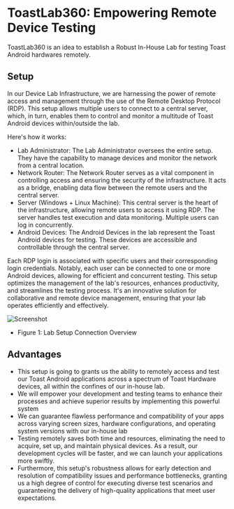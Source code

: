 # ToastLab360: Empowering Remote Device Testing

ToastLab360 is an idea to establish a Robust In-House Lab for testing Toast Android hardwares remotely.

## Setup
In our Device Lab Infrastructure, we are harnessing the power of remote access and management through the use of the Remote Desktop Protocol (RDP). This setup allows multiple users to connect to a central server, which, in turn, enables them to control and monitor a multitude of Toast Android devices within/outside the lab. 

Here's how it works:
- Lab Administrator: The Lab Administrator oversees the entire setup. They have the capability to manage devices and monitor the network from a central location.
- Network Router: The Network Router serves as a vital component in controlling access and ensuring the security of the infrastructure. It acts as a bridge, enabling data flow between the remote users and the central server.
- Server (Windows + Linux Machine): This central server is the heart of the infrastructure, allowing remote users to access it using RDP. The server handles test execution and data monitoring. Multiple users can log in concurrently.
- Android Devices: The Android Devices in the lab represent the Toast Android devices for testing. These devices are accessible and controllable through the central server.

Each RDP login is associated with specific users and their corresponding login credentials. Notably, each user can be connected to one or more Android devices, allowing for efficient and concurrent testing. This setup optimizes the management of the lab's resources, enhances productivity, and streamlines the testing process. It's an innovative solution for collaborative and remote device management, ensuring that your lab operates efficiently and effectively.

![Screenshot](https://drive.google.com/uc?export=view&id=1b4GYHdWoK03AlL1QsdiSqCDIAeyIf5c6-_tjJLj)
* Figure 1: Lab Setup Connection Overview

## Advantages
- This setup is going to grants us the ability to remotely access and test our Toast Android applications across a spectrum of Toast Hardware devices, all within the confines of our in-house lab.
- We will empower your development and testing teams to enhance their processes and achieve superior results by implementing this powerful system
- We can guarantee flawless performance and compatibility of your apps across varying screen sizes, hardware configurations, and operating system versions with our in-house lab
- Testing remotely saves both time and resources, eliminating the need to acquire, set up, and maintain physical devices. As a result, our development cycles will be faster, and we can launch your applications more swiftly.
- Furthermore, this setup's robustness allows for early detection and resolution of compatibility issues and performance bottlenecks, granting us a high degree of control for executing diverse test scenarios and guaranteeing the delivery of high-quality applications that meet user expectations.
